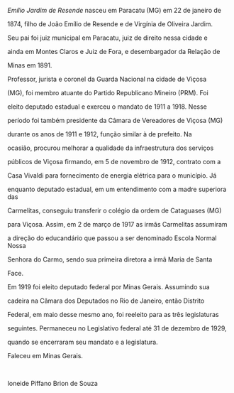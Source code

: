 

*Emílio Jardim de Resende* nasceu em Paracatu (MG) em 22 de janeiro de

1874, filho de João Emílio de Resende e de Virgínia de Oliveira Jardim.

Seu pai foi juiz municipal em Paracatu, juiz de direito nessa cidade e

ainda em Montes Claros e Juiz de Fora, e desembargador da Relação de

Minas em 1891.



Professor, jurista e coronel da Guarda Nacional na cidade de Viçosa

(MG), foi membro atuante do Partido Republicano Mineiro (PRM). Foi

eleito deputado estadual e exerceu o mandato de 1911 a 1918. Nesse

período foi também presidente da Câmara de Vereadores de Viçosa (MG)

durante os anos de 1911 e 1912, função similar à de prefeito. Na

ocasião, procurou melhorar a qualidade da infraestrutura dos serviços

públicos de Viçosa firmando, em 5 de novembro de 1912, contrato com a

Casa Vivaldi para fornecimento de energia elétrica para o município. Já

enquanto deputado estadual, em um entendimento com a madre superiora das

Carmelitas, conseguiu transferir o colégio da ordem de Cataguases (MG)

para Viçosa. Assim, em 2 de março de 1917 as irmãs Carmelitas assumiram

a direção do educandário que passou a ser denominado Escola Normal Nossa

Senhora do Carmo, sendo sua primeira diretora a irmã Maria de Santa

Face.



Em 1919 foi eleito deputado federal por Minas Gerais. Assumindo sua

cadeira na Câmara dos Deputados no Rio de Janeiro, então Distrito

Federal, em maio desse mesmo ano, foi reeleito para as três legislaturas

seguintes. Permaneceu no Legislativo federal até 31 de dezembro de 1929,

quando se encerraram seu mandato e a legislatura.



Faleceu em Minas Gerais.



 



Ioneide Piffano Brion de Souza



